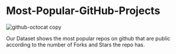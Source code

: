 # Most-Popular-GitHub-Projects

![github-octocat copy](https://user-images.githubusercontent.com/93384931/229286835-e81d687c-f910-4f53-8819-4a3cde474b7b.png)

Our Dataset shows the most popular repos on github that are public according to the number of Forks and Stars the repo has.
